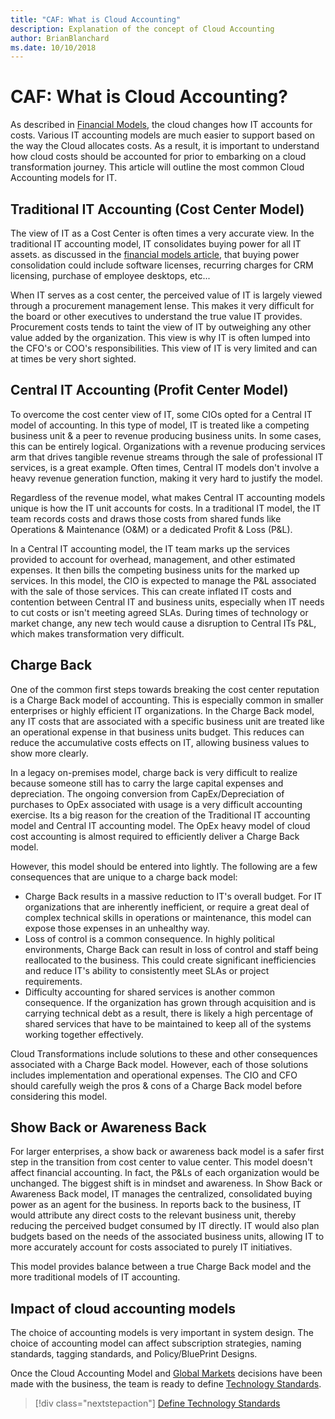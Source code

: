 ```yaml
---
title: "CAF: What is Cloud Accounting"
description: Explanation of the concept of Cloud Accounting
author: BrianBlanchard
ms.date: 10/10/2018
---
```


# CAF: What is Cloud Accounting?

As described in [Financial Models](financial-models.md), the cloud changes how IT accounts for costs. Various IT accounting models are much easier to support based on the way the Cloud allocates costs. As a result, it is important to understand how cloud costs should be accounted for prior to embarking on a cloud transformation journey. This article will outline the most common Cloud Accounting models for IT.

## Traditional IT Accounting (Cost Center Model)

The view of IT as a Cost Center is often times a very accurate view. In the traditional IT accounting model, IT consolidates buying power for all IT assets. as discussed in the [financial models article](financial-models.md), that buying power consolidation could include software licenses, recurring charges for CRM licensing, purchase of employee desktops, etc...

When IT serves as a cost center, the perceived value of IT is largely viewed through a procurement management lense. This makes it very difficult for the board or other executives to understand the true value IT provides. Procurement costs tends to taint the view of IT by outweighing any other value added by the organization. This view is why IT is often lumped into the CFO's or COO's responsibilities. This view of IT is very limited and can at times be very short sighted.

## Central IT Accounting (Profit Center Model)

To overcome the cost center view of IT, some CIOs opted for a Central IT model of accounting. In this type of model, IT is treated like a competing business unit & a peer to revenue producing business units. In some cases, this can be entirely logical. Organizations with a revenue producing services arm that drives tangible revenue streams through the sale of professional IT services, is a great example. Often times, Central IT models don't involve a heavy revenue generation function, making it very hard to justify the model.

Regardless of the revenue model, what makes Central IT accounting models unique is how the IT unit accounts for costs. In a traditional IT model, the IT team records costs and draws those costs from shared funds like Operations & Maintenance (O&M) or a dedicated Profit & Loss (P&L).

In a Central IT accounting model, the IT team marks up the services provided to account for overhead, management, and other estimated expenses. It then bills the competing business units for the marked up services. In this model, the CIO is expected to manage the P&L associated with the sale of those services. This can create inflated IT costs and contention between Central IT and business units, especially when IT needs to cut costs or isn't meeting agreed SLAs. During times of technology or market change, any new tech would cause a disruption to Central ITs P&L, which makes transformation very difficult.

## Charge Back

One of the common first steps towards breaking the cost center reputation is a Charge Back model of accounting. This is especially common in smaller enterprises or highly efficient IT organizations. In the Charge Back model, any IT costs that are associated with a specific business unit are treated like an operational expense in that business units budget. This reduces can reduce the accumulative costs effects on IT, allowing business values to show more clearly.

In a legacy on-premises model, charge back is very difficult to realize because someone still has to carry the large capital expenses and depreciation. The ongoing conversion from CapEx/Depreciation of purchases to OpEx associated with usage is a very difficult accounting exercise. Its a big reason for the creation of the Traditional IT accounting model and Central IT accounting model. The OpEx heavy model of cloud cost accounting is almost required to efficiently deliver a Charge Back model.

However, this model should be entered into lightly. The following are a few consequences that are unique to a charge back model:

* Charge Back results in a massive reduction to IT's overall budget. For IT organizations that are inherently inefficient, or require a great deal of complex technical skills in operations or maintenance, this model can expose those expenses in an unhealthy way.
* Loss of control is a common consequence. In highly political environments, Charge Back can result in loss of control and staff being reallocated to the business. This could create significant inefficiencies and reduce IT's ability to consistently meet SLAs or project requirements.
* Difficulty accounting for shared services is another common consequence. If the organization has grown through acquisition and is carrying technical debt as a result, there is likely a high percentage of shared services that have to be maintained to keep all of the systems working together effectively.

Cloud Transformations include solutions to these and other consequences associated with a Charge Back model. However, each of those solutions includes implementation and operational expenses. The CIO and CFO should carefully weigh the pros & cons of a Charge Back model before considering this model.

## Show Back or Awareness Back

For larger enterprises, a show back or awareness back model is a safer first step in the transition from cost center to value center. This model doesn't affect financial accounting. In fact, the P&Ls of each organization would be unchanged. The biggest shift is in mindset and awareness. In Show Back or Awareness Back model, IT manages the centralized, consolidated buying power as an agent for the business. In reports back to the business, IT would attribute any direct costs to the relevant business unit, thereby reducing the perceived budget consumed by IT directly. IT would also plan budgets based on the needs of the associated business units, allowing IT to more accurately account for costs associated to purely IT initiatives.

This model provides balance between a true Charge Back model and the more traditional models of IT accounting.

## Impact of cloud accounting models

The choice of accounting models is very important in system design. The choice of accounting model can affect subscription strategies, naming standards, tagging standards, and Policy/BluePrint Designs.

Once the Cloud Accounting Model and [Global Markets](global-markets.md) decisions have been made with the business, the team is ready to define [Technology Standards](../technical-standards/overview.md).

> [!div class="nextstepaction"]
> [Define Technology Standards](../technical-standards/overview.md)